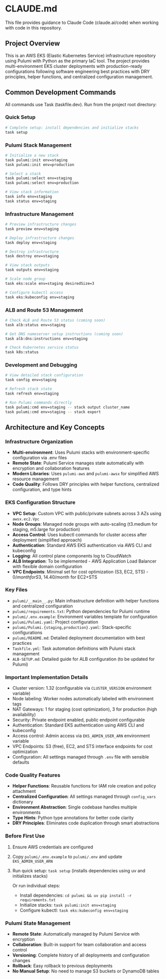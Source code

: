 # CLAUDE.md

This file provides guidance to Claude Code (claude.ai/code) when working with code in this repository.

## Project Overview

This is an AWS EKS (Elastic Kubernetes Service) infrastructure repository using Pulumi with Python as the primary IaC tool. The project provides multi-environment EKS cluster deployments with production-ready configurations following software engineering best practices with DRY principles, helper functions, and centralized configuration management.

## Common Development Commands

All commands use Task (taskfile.dev). Run from the project root directory:

### Quick Setup
```bash
# Complete setup: install dependencies and initialize stacks
task setup
```

### Pulumi Stack Management
```bash
# Initialize a new stack
task pulumi:init env=staging
task pulumi:init env=production

# Select a stack
task pulumi:select env=staging
task pulumi:select env=production

# View stack information
task info env=staging
task status env=staging
```

### Infrastructure Management
```bash
# Preview infrastructure changes
task preview env=staging

# Deploy infrastructure changes
task deploy env=staging

# Destroy infrastructure
task destroy env=staging

# View stack outputs
task outputs env=staging

# Scale node group
task eks:scale env=staging desiredSize=3

# Configure kubectl access
task eks:kubeconfig env=staging
```

### ALB and Route 53 Management
```bash
# Check ALB and Route 53 status (coming soon)
task alb:status env=staging

# Get DNS nameserver setup instructions (coming soon)
task alb:dns:instructions env=staging

# Check Kubernetes service status
task k8s:status
```

### Development and Debugging
```bash
# View detailed stack configuration
task config env=staging

# Refresh stack state
task refresh env=staging

# Run Pulumi commands directly
task pulumi:cmd env=staging -- stack output cluster_name
task pulumi:cmd env=staging -- stack export
```

## Architecture and Key Concepts

### Infrastructure Organization
- **Multi-environment**: Uses Pulumi stacks with environment-specific configuration via .env files
- **Remote State**: Pulumi Service manages state automatically with encryption and collaboration features
- **Modern Libraries**: Uses `pulumi-aws` and `pulumi-awsx` for simplified AWS resource management
- **Code Quality**: Follows DRY principles with helper functions, centralized configuration, and type hints

### EKS Configuration Structure
- **VPC Setup**: Custom VPC with public/private subnets across 3 AZs using `awsx.ec2.Vpc`
- **Node Groups**: Managed node groups with auto-scaling (t3.medium for staging, m5.large for production)
- **Access Control**: Uses kubectl commands for cluster access after deployment (simplified approach)
- **Authentication**: Standard AWS EKS authentication via AWS CLI and kubeconfig
- **Logging**: All control plane components log to CloudWatch
- **ALB Integration**: To be implemented - AWS Application Load Balancer with flexible domain configuration
- **VPC Endpoints**: Minimal set for cost optimization (S3, EC2, STS) - $0/month for S3, ~$14.40/month for EC2+STS

### Key Files  
- `pulumi/__main__.py`: Main infrastructure definition with helper functions and centralized configuration
- `pulumi/requirements.txt`: Python dependencies for Pulumi runtime
- `pulumi/.env.example`: Environment variables template for configuration
- `pulumi/Pulumi.yaml`: Project configuration
- `pulumi/Pulumi.{staging,production}.yaml`: Stack-specific configurations
- `pulumi/README.md`: Detailed deployment documentation with best practices
- `Taskfile.yml`: Task automation definitions with Pulumi stack management
- `ALB-SETUP.md`: Detailed guide for ALB configuration (to be updated for Pulumi)

### Important Implementation Details
- Cluster version: 1.32 (configurable via `CLUSTER_VERSION` environment variable)
- Node labeling: Worker nodes automatically labeled with environment tags
- NAT Gateways: 1 for staging (cost optimization), 3 for production (high availability)
- Security: Private endpoint enabled, public endpoint configurable
- Authentication: Standard EKS authentication using AWS CLI and kubeconfig
- Access control: Admin access via `EKS_ADMIN_USER_ARN` environment variable
- VPC Endpoints: S3 (free), EC2, and STS interface endpoints for cost optimization
- Configuration: All settings managed through `.env` file with sensible defaults

### Code Quality Features
- **Helper Functions**: Reusable functions for IAM role creation and policy attachment
- **Centralized Configuration**: All settings managed through `config_vars` dictionary
- **Environment Abstraction**: Single codebase handles multiple environments
- **Type Hints**: Python type annotations for better code clarity
- **DRY Principles**: Eliminates code duplication through smart abstractions

### Before First Use
1. Ensure AWS credentials are configured
2. Copy `pulumi/.env.example` to `pulumi/.env` and update `EKS_ADMIN_USER_ARN`
3. Run quick setup: `task setup` (installs dependencies using uv and initializes stacks)
   
   Or run individual steps:
   - Install dependencies: `cd pulumi && uv pip install -r requirements.txt`
   - Initialize stacks: `task pulumi:init env=staging`
   - Configure kubectl: `task eks:kubeconfig env=staging`

### Pulumi State Management
- **Remote State**: Automatically managed by Pulumi Service with encryption
- **Collaboration**: Built-in support for team collaboration and access control
- **Versioning**: Complete history of all deployments and configuration changes
- **Rollback**: Easy rollback to previous deployments
- **No Manual Setup**: No need to manage S3 buckets or DynamoDB tables